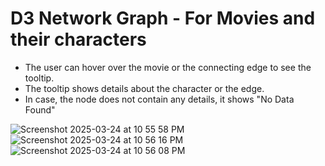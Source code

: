 # D3 Network Graph - For Movies and their characters

- The user can hover over the movie or the connecting edge to see the tooltip.
- The tooltip shows details about the character or the edge.
- In case, the node does not contain any details, it shows "No Data Found"

![Screenshot 2025-03-24 at 10 55 58 PM](https://github.com/user-attachments/assets/a41a19e1-36f0-41b8-8a15-2ab337d8f068)
![Screenshot 2025-03-24 at 10 56 16 PM](https://github.com/user-attachments/assets/49aa4dcb-ba25-4608-be59-102eb69b6604)
![Screenshot 2025-03-24 at 10 56 08 PM](https://github.com/user-attachments/assets/37d6b3c4-739d-4ad9-a3c7-5f2ebba0ee5e)
